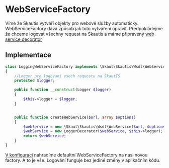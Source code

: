 # WebServiceFactory

Víme že Skautis vytváří objekty pro webové služby automaticky. WebServiceFactory dává způsob jak toto vytváření upravit.
Předpokládejme že chceme logovat všechny request na Skautis a máme připravený [web service decorator](./web_service.md)

## Implementace
```PHP
class LoggingWebServiceFactory implements \Skaut\Skautis\Wsdl\WebServiceFactoryInterface
{
    //Logger pro logovani vsech requestu na SkautIS
    protected $logger;

    public function __construct(Logger $logger)
    {
        $this->logger = $logger;
    }


    public function createWebService($url, array $options)
    {
        $webService = new \Skaut\Skautis\Wsdl\WebService($url, $options);
        $webService = new LoggerDecorator($webService, $this->logger);
        return $webService;
    }
}
```

[V konfiguraci](docs/konfigurace.md) nahradíme defaultní WebServiceFactory na nasi novou factory. A to je vše. Logování funguje bez jediné změny v aplikačním kódu.
